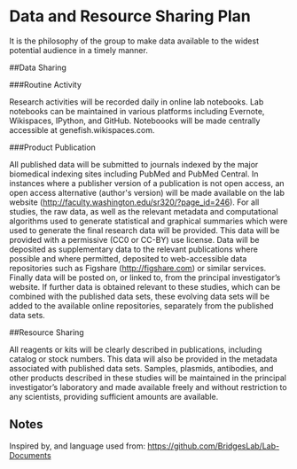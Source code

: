 Data and Resource Sharing Plan
================================

It is the philosophy of the group to make data available to the widest potential audience in a timely manner.


##Data Sharing 

###Routine Activity

Research activities will be recorded daily in online lab notebooks. Lab notebooks can be maintained in various platforms including Evernote, Wikispaces, IPython, and GitHub. Noteboooks will be made centrally accessible at genefish.wikispaces.com.   

###Product Publication

All published data will be submitted to journals indexed by the major biomedical indexing sites including PubMed and PubMed Central. In instances where a publisher version of a publication is not open access, an open access alternative (author's version) will be made available on the lab website (http://faculty.washington.edu/sr320/?page_id=246). For all studies, the raw data, as well as the relevant metadata and computational algorithms used to generate statistical and graphical summaries which were used to generate the final research data will be provided. This data will be provided with a permissive (CC0 or CC-BY) use license.  Data will be deposited as supplementary data to the relevant publications where possible and where permitted, deposited to web-accessible data repositories such as Figshare (http://figshare.com) or similar services. Finally data will be posted on, or linked to, from the principal investigator’s website. If further data is obtained relevant to these studies, which can be combined with the published data sets, these evolving data sets will be added to the available online repositories, separately from the published data sets.

##Resource Sharing

All reagents or kits will be clearly described in publications, including catalog or stock numbers. This data will also be provided in the metadata associated with published data sets. Samples, plasmids, antibodies, and other products described in these studies will be maintained in the principal investigator’s laboratory and made available freely and without restriction to any scientists, providing sufficient amounts are available. 


Notes
-----
Inspired by, and language used from: https://github.com/BridgesLab/Lab-Documents


